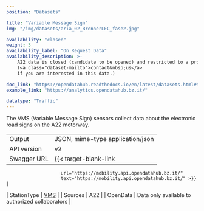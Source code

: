 ```yaml
---
position: "Datasets"

title: "Variable Message Sign"
img: "/img/datasets/aria_02_BrennerLEC_fase2.jpg"

availability: "closed"
weight: 3
availability_label: "On Request Data"
availability_description: >-
    A22 data is closed (candidate to be opened) and restricted to a project collaboration
    (<a class="dataset-mailto">contact&nbsp;us</a>
    if you are interested in this data.)

doc_link: "https://opendatahub.readthedocs.io/en/latest/datasets.html#trafficstation-vms-dataset"
example_link: "https://analytics.opendatahub.bz.it/"

datatype: "Traffic"
---
```


The VMS (Variable Message Sign) sensors collect data about the electronic road signs on the A22 motorway.

|             |                                                           |
| :---------- | --------------------------------------------------------- |
| Output      | JSON, mime-type application/json                          |
| API version | v2                                                        |
| Swagger URL | {{< target-blank-link
                        url="https://mobility.api.opendatahub.bz.it/"
                        text="https://mobility.api.opendatahub.bz.it/" >}}                   |
| StationType | [VMS](https://mobility.api.opendatahub.bz.it/v2/flat/VMS) |
| Sources     | A22                                                       |
| OpenData    | Data only available to authorized collaborators           |

